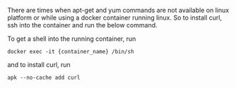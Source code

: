 There are times when apt-get and yum commands are not available on linux platform or while using a docker container running linux. So to install curl, ssh into the container and run the below command.

To get a shell into the running container, run
```
docker exec -it {container_name} /bin/sh
```
and to install curl, run
```
apk --no-cache add curl
```